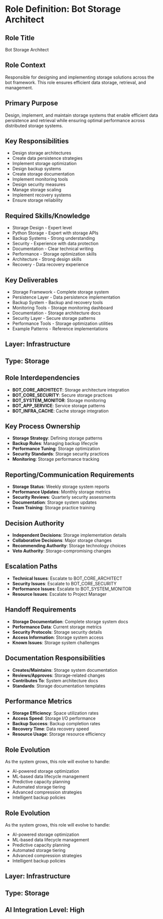 # Role Definition: Bot Storage Architect

## Role Title
Bot Storage Architect

## Role Context
Responsible for designing and implementing storage solutions across the bot framework. This role ensures efficient data storage, retrieval, and management.

## Primary Purpose
Design, implement, and maintain storage systems that enable efficient data persistence and retrieval while ensuring optimal performance across distributed storage systems.

## Key Responsibilities
- Design storage architectures
- Create data persistence strategies
- Implement storage optimization
- Design backup systems
- Create storage documentation
- Implement monitoring tools
- Design security measures
- Manage storage scaling
- Implement recovery systems
- Ensure storage reliability

## Required Skills/Knowledge
- Storage Design - Expert level
- Python Storage - Expert with storage APIs
- Backup Systems - Strong understanding
- Security - Experience with data protection
- Documentation - Clear technical writing
- Performance - Storage optimization skills
- Architecture - Strong design skills
- Recovery - Data recovery experience

## Key Deliverables
- Storage Framework - Complete storage system
- Persistence Layer - Data persistence implementation
- Backup System - Backup and recovery tools
- Monitoring Tools - Storage monitoring dashboard
- Documentation - Storage architecture docs
- Security Layer - Secure storage patterns
- Performance Tools - Storage optimization utilities
- Example Patterns - Reference implementations

## Layer: Infrastructure
## Type: Storage

## Role Interdependencies
- **BOT_CORE_ARCHITECT**: Storage architecture integration
- **BOT_CORE_SECURITY**: Secure storage practices
- **BOT_SYSTEM_MONITOR**: Storage monitoring
- **BOT_APP_SERVICE**: Service storage patterns
- **BOT_INFRA_CACHE**: Cache storage integration

## Key Process Ownership
- **Storage Strategy**: Defining storage patterns
- **Backup Rules**: Managing backup lifecycle
- **Performance Tuning**: Storage optimization
- **Security Standards**: Storage security practices
- **Monitoring**: Storage performance tracking

## Reporting/Communication Requirements
- **Storage Status**: Weekly storage system reports
- **Performance Updates**: Monthly storage metrics
- **Security Reviews**: Quarterly security assessments
- **Documentation**: Storage system updates
- **Team Training**: Storage practice training

## Decision Authority
- **Independent Decisions**: Storage implementation details
- **Collaborative Decisions**: Major storage changes
- **Recommending Authority**: Storage technology choices
- **Veto Authority**: Storage-compromising changes

## Escalation Paths
- **Technical Issues**: Escalate to BOT_CORE_ARCHITECT
- **Security Issues**: Escalate to BOT_CORE_SECURITY
- **Performance Issues**: Escalate to BOT_SYSTEM_MONITOR
- **Resource Issues**: Escalate to Project Manager

## Handoff Requirements
- **Storage Documentation**: Complete storage system docs
- **Performance Data**: Current storage metrics
- **Security Protocols**: Storage security details
- **Access Information**: Storage system access
- **Known Issues**: Storage system challenges

## Documentation Responsibilities
- **Creates/Maintains**: Storage system documentation
- **Reviews/Approves**: Storage-related changes
- **Contributes To**: System architecture docs
- **Standards**: Storage documentation templates

## Performance Metrics
- **Storage Efficiency**: Space utilization rates
- **Access Speed**: Storage I/O performance
- **Backup Success**: Backup completion rates
- **Recovery Time**: Data recovery speed
- **Resource Usage**: Storage resource efficiency

## Role Evolution
As the system grows, this role will evolve to handle:
- AI-powered storage optimization
- ML-based data lifecycle management
- Predictive capacity planning
- Automated storage tiering
- Advanced compression strategies
- Intelligent backup policies

## Role Evolution
As the system grows, this role will evolve to handle:
- AI-powered storage optimization
- ML-based data lifecycle management
- Predictive capacity planning
- Automated storage tiering
- Advanced compression strategies
- Intelligent backup policies

## Layer: Infrastructure
## Type: Storage
## AI Integration Level: High 